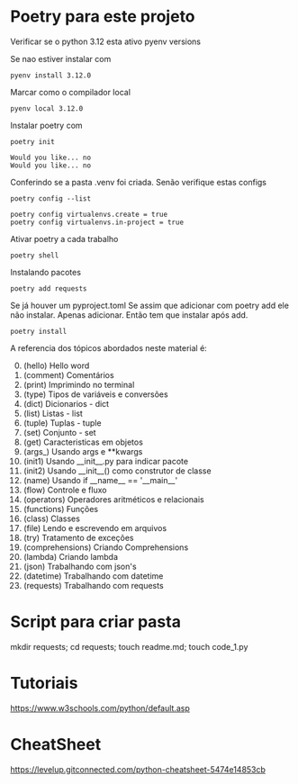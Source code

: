 # Poetry para este projeto
Verificar se o python 3.12 esta ativo
  pyenv versions

Se nao estiver instalar com 

```
pyenv install 3.12.0
```

Marcar como o compilador local
```
pyenv local 3.12.0
```
Instalar poetry com 
```
poetry init

Would you like... no
Would you like... no
```
Conferindo se a pasta .venv foi criada. Senão verifique estas configs
```
poetry config --list

poetry config virtualenvs.create = true
poetry config virtualenvs.in-project = true
```

Ativar poetry a cada trabalho
```
poetry shell
```
Instalando pacotes
```
poetry add requests
```
Se já houver um pyproject.toml
Se assim que adicionar com poetry add ele não instalar. Apenas adicionar. Então tem que instalar após add.
```
poetry install
```


A referencia dos tópicos abordados neste material é:

0. (hello) Hello word
0. (comment) Comentários
0. (print) Imprimindo no terminal
0. (type) Tipos de variáveis e conversões
0. (dict) Dicionarios - dict
0. (list) Listas - list
0. (tuple) Tuplas - tuple
0. (set) Conjunto - set
0. (get) Caracteristicas em objetos
0. (args_) Usando args e **kwargs
0. (init1) Usando \_\_init\_\_.py para indicar pacote
0. (init2) Usando \_\_init\_\_() como construtor de classe
0. (name) Usando if \_\_name\_\_ == '\_\_main\_\_'
0. (flow) Controle e fluxo
0. (operators) Operadores aritméticos e relacionais
0. (functions) Funções
0. (class) Classes
0. (file) Lendo e escrevendo em arquivos
0. (try) Tratamento de exceções
0. (comprehensions) Criando Comprehensions
0. (lambda) Criando lambda
0. (json) Trabalhando com json's
0. (datetime) Trabalhando com datetime
0. (requests) Trabalhando com requests

# Script para criar pasta
mkdir requests; cd requests; touch readme.md; touch code_1.py

# Tutoriais
https://www.w3schools.com/python/default.asp


# CheatSheet
https://levelup.gitconnected.com/python-cheatsheet-5474e14853cb


#